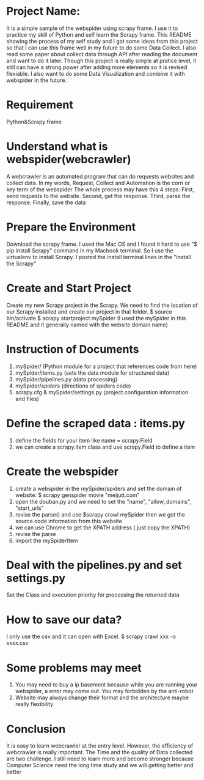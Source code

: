 # Project Name: 
It is a simple sample of the webspider using scrapy frame. I use it to practice my skill of Python and self learn the Scrapy frame.
This README showing the process of my self study and I got some ideas from this project so that I can use this frame well in my future to do some Data Collect. I also read some paper about collect data through API after reading the document and want to do it later. Though this project is really simple at pratice level, it still can have a strong power after adding more elements so it is revised flexiable. I also want to do some Data Visualization and combine it with webspider in the future.

# Requirement
Python&Scrapy frame

# Understand what is webspider(webcrawler)
A webcrawler is an automated program that can do requests websites and collect data. In my words, Request, Collect and Automation is the corn or key term of the webspider
The whole process may have this 4 steps: First, send requests to the website. Second, get the response. Third, parse the response. Finally, save the data

# Prepare the Environment
Download the scrapy frame. 
I used the Mac OS and I found it hard to use "$ pip install Scrapy" command in my Macbook terminal. So I use the virtualenv to install Scrapy. I posted the install terminal lines in the "install the Scrapy"

# Create and Start Project
Create my new Scrapy project in the Scrapy. We need to find the location of our Scrapy installed and create our project in that folder. $ source bin/activate $ scrapy startproject mySpider (I used the mySpider in this README and it generally named with the website domain name)

# Instruction of Documents
1. mySpider/ (Python module for a project that references code from here)
2. mySpider/items.py (sets the data module for structured data)
3. mySpider/pipelines.py (data processing)
4. mySpider/spiders (directions of spiders code)
5. scrapy.cfg & mySpider/settings.py (project configuration information and files)

# Define the scraped data : items.py
1. define the fields for your item like name = scrapy.Field
2. we can create a scrapy.item class and use scrapy.Field to define a item

# Create the webspider
1. create a webspider in the mySpider/spiders and set the domain of website: $ scrapy genspider movie "meijutt.com"
2. open the douban.py and we need to set the "name", "allow_domains", "start_urls"
3. revise the parse() and use $scrapy crawl mySpider then we got the source code information from this website
4. we can use Chrome to get the XPATH address ( just copy the XPATH)
5. revise the parse
6. import the mySpiderItem 

# Deal with the pipelines.py and set settings.py
Set the Class and execution priority for processing the returned data

# How to save our data?
I only use the csv and it can open with Excel.
$ scrapy crawl xxx -o xxxx.csv

# Some problems may meet
1. You may need to buy a ip basement because while you are running your webspider, a error may come out. You may forbidden by the anti-robot
2. Website may always change their format and the architecture maybe really flexibility

# Conclusion 
It is easy to learn webcrawler at the entry level. However, the efficiency of webcrawler is really important. The Time and the quality of Data collected are two challenge. I still need to learn more and become stronger because Computer Science need the long time study and we will getting better and better


